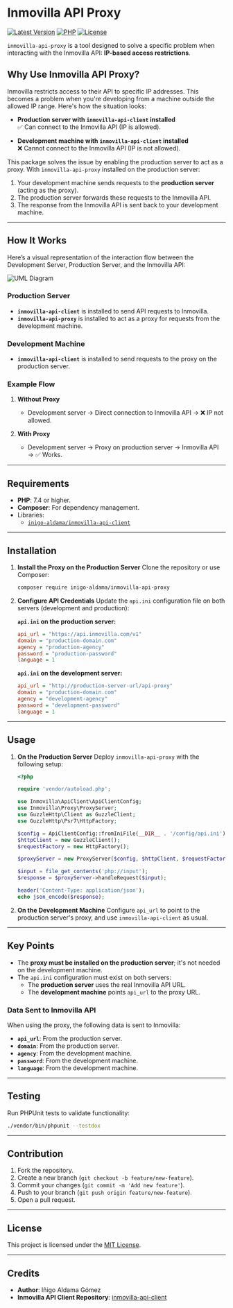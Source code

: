 
# Inmovilla API Proxy

[![Latest Version](https://img.shields.io/badge/version-1.0.0-blue)]()
[![PHP](https://img.shields.io/badge/php-%5E7.4%20%7C%7C%20%5E8.0-blue)]()
[![License](https://img.shields.io/badge/license-MIT-green)](LICENSE)

`inmovilla-api-proxy` is a tool designed to solve a specific problem when interacting with the Inmovilla API: **IP-based access restrictions**.

## Why Use Inmovilla API Proxy?

Inmovilla restricts access to their API to specific IP addresses. This becomes a problem when you're developing from a machine outside the allowed IP range. Here's how the situation looks:

- **Production server with `inmovilla-api-client` installed**  
  ✅ Can connect to the Inmovilla API (IP is allowed).

- **Development machine with `inmovilla-api-client` installed**  
  ❌ Cannot connect to the Inmovilla API (IP is not allowed).

This package solves the issue by enabling the production server to act as a proxy. With `inmovilla-api-proxy` installed on the production server:

1. Your development machine sends requests to the **production server** (acting as the proxy).
2. The production server forwards these requests to the Inmovilla API.
3. The response from the Inmovilla API is sent back to your development machine.

---

## How It Works

Here’s a visual representation of the interaction flow between the Development Server, Production Server, and the Inmovilla API:

![UML Diagram](https://www.plantuml.com/plantuml/png/TO-nJiD0343tV8NL2GJvWGwe88Je5a575YldmTB5T_YS5FuULwTKH4dNytlFlaCnL1k7s1XR93YAaM9ld0HUoCv40gyqKKnv837u99r87w7J5CQApKyemVKXJHmZmdDtR9hiRUuvevkxTUPBxdWMMipSzf5zUhy3BE1ufPQLrU9L96lw-OK7k9s-DBRQY-ilPFt5zH9ed_wvUtW_dJhueE-HYZNpe68kxk4jwHarKBX2_WpjTgNa98KM6GTzzpPt80dZ4Fy0)


### Production Server
- **`inmovilla-api-client`** is installed to send API requests to Inmovilla.
- **`inmovilla-api-proxy`** is installed to act as a proxy for requests from the development machine.

### Development Machine
- **`inmovilla-api-client`** is installed to send requests to the proxy on the production server.

### Example Flow
1. **Without Proxy**
    - Development server → Direct connection to Inmovilla API → ❌ IP not allowed.

2. **With Proxy**
    - Development server → Proxy on production server → Inmovilla API → ✅ Works.

---

## Requirements

- **PHP**: 7.4 or higher.
- **Composer**: For dependency management.
- Libraries:
    - [`inigo-aldama/inmovilla-api-client`](https://packagist.org/packages/inigo-aldama/inmovilla-api-client)

---

## Installation

1. **Install the Proxy on the Production Server**
   Clone the repository or use Composer:
   ```bash
   composer require inigo-aldama/inmovilla-api-proxy
   ```

2. **Configure API Credentials**
   Update the `api.ini` configuration file on both servers (development and production):

   **`api.ini` on the production server:**
   ```ini
   api_url = "https://api.inmovilla.com/v1"
   domain = "production-domain.com"
   agency = "production-agency"
   password = "production-password"
   language = 1
   ```

   **`api.ini` on the development server:**
   ```ini
   api_url = "http://production-server-url/api-proxy"
   domain = "production-domain.com"
   agency = "development-agency"
   password = "development-password"
   language = 1
   ```

---

## Usage

1. **On the Production Server**
   Deploy `inmovilla-api-proxy` with the following setup:
   ```php
   <?php

   require 'vendor/autoload.php';

   use Inmovilla\ApiClient\ApiClientConfig;
   use Inmovilla\Proxy\ProxyServer;
   use GuzzleHttp\Client as GuzzleClient;
   use GuzzleHttp\Psr7\HttpFactory;

   $config = ApiClientConfig::fromIniFile(__DIR__ . '/config/api.ini');
   $httpClient = new GuzzleClient();
   $requestFactory = new HttpFactory();

   $proxyServer = new ProxyServer($config, $httpClient, $requestFactory);

   $input = file_get_contents('php://input');
   $response = $proxyServer->handleRequest($input);

   header('Content-Type: application/json');
   echo json_encode($response);
   ```

2. **On the Development Machine**
   Configure `api_url` to point to the production server's proxy, and use `inmovilla-api-client` as usual.

---

## Key Points

- The **proxy must be installed on the production server**; it's not needed on the development machine.
- The `api.ini` configuration must exist on both servers:
    - The **production server** uses the real Inmovilla API URL.
    - The **development machine** points `api_url` to the proxy URL.

### Data Sent to Inmovilla API
When using the proxy, the following data is sent to Inmovilla:
- **`api_url`**: From the production server.
- **`domain`**: From the production server.
- **`agency`**: From the development machine.
- **`password`**: From the development machine.
- **`language`**: From the development machine.

---

## Testing

Run PHPUnit tests to validate functionality:
```bash
./vendor/bin/phpunit --testdox
```

---

## Contribution

1. Fork the repository.
2. Create a new branch (`git checkout -b feature/new-feature`).
3. Commit your changes (`git commit -m 'Add new feature'`).
4. Push to your branch (`git push origin feature/new-feature`).
5. Open a pull request.

---

## License

This project is licensed under the [MIT License](LICENSE).

---

## Credits

- **Author**: Iñigo Aldama Gómez
- **Inmovilla API Client Repository**: [inmovilla-api-client](https://github.com/inigo-aldama/inmovilla-api-client)
